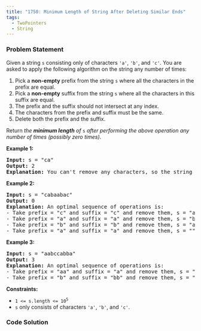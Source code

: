 ```yaml
---
title: "1750: Minimum Length of String After Deleting Similar Ends"
tags:
  - TwoPointers
  - String
---
```

### Problem Statement

<p>Given a string <code>s</code> consisting only of characters <code>&#39;a&#39;</code>, <code>&#39;b&#39;</code>, and <code>&#39;c&#39;</code>. You are asked to apply the following algorithm on the string any number of times:</p>

<ol>
	<li>Pick a <strong>non-empty</strong> prefix from the string <code>s</code> where all the characters in the prefix are equal.</li>
	<li>Pick a <strong>non-empty</strong> suffix from the string <code>s</code> where all the characters in this suffix are equal.</li>
	<li>The prefix and the suffix should not intersect at any index.</li>
	<li>The characters from the prefix and suffix must be the same.</li>
	<li>Delete both the prefix and the suffix.</li>
</ol>

<p>Return <em>the <strong>minimum length</strong> of </em><code>s</code> <em>after performing the above operation any number of times (possibly zero times)</em>.</p>


<p><strong class="example">Example 1:</strong></p>

<pre>
<strong>Input:</strong> s = &quot;ca&quot;
<strong>Output:</strong> 2
<strong>Explanation: </strong>You can&#39;t remove any characters, so the string stays as is.
</pre>

<p><strong class="example">Example 2:</strong></p>

<pre>
<strong>Input:</strong> s = &quot;cabaabac&quot;
<strong>Output:</strong> 0
<strong>Explanation:</strong> An optimal sequence of operations is:
- Take prefix = &quot;c&quot; and suffix = &quot;c&quot; and remove them, s = &quot;abaaba&quot;.
- Take prefix = &quot;a&quot; and suffix = &quot;a&quot; and remove them, s = &quot;baab&quot;.
- Take prefix = &quot;b&quot; and suffix = &quot;b&quot; and remove them, s = &quot;aa&quot;.
- Take prefix = &quot;a&quot; and suffix = &quot;a&quot; and remove them, s = &quot;&quot;.</pre>

<p><strong class="example">Example 3:</strong></p>

<pre>
<strong>Input:</strong> s = &quot;aabccabba&quot;
<strong>Output:</strong> 3
<strong>Explanation:</strong> An optimal sequence of operations is:
- Take prefix = &quot;aa&quot; and suffix = &quot;a&quot; and remove them, s = &quot;bccabb&quot;.
- Take prefix = &quot;b&quot; and suffix = &quot;bb&quot; and remove them, s = &quot;cca&quot;.
</pre>


<p><strong>Constraints:</strong></p>

<ul>
	<li><code>1 &lt;= s.length &lt;= 10<sup>5</sup></code></li>
	<li><code>s</code> only consists of characters <code>&#39;a&#39;</code>, <code>&#39;b&#39;</code>, and <code>&#39;c&#39;</code>.</li>
</ul>


### Code Solution

```python

```
